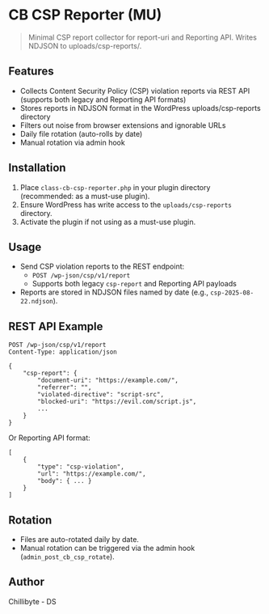# CB CSP Reporter (MU)

> Minimal CSP report collector for report-uri and Reporting API. Writes NDJSON to uploads/csp-reports/.

## Features

- Collects Content Security Policy (CSP) violation reports via REST API (supports both legacy and Reporting API formats)
- Stores reports in NDJSON format in the WordPress uploads/csp-reports directory
- Filters out noise from browser extensions and ignorable URLs
- Daily file rotation (auto-rolls by date)
- Manual rotation via admin hook

## Installation

1. Place `class-cb-csp-reporter.php` in your plugin directory (recommended: as a must-use plugin).
2. Ensure WordPress has write access to the `uploads/csp-reports` directory.
3. Activate the plugin if not using as a must-use plugin.

## Usage

- Send CSP violation reports to the REST endpoint:
	- `POST /wp-json/csp/v1/report`
	- Supports both legacy `csp-report` and Reporting API payloads
- Reports are stored in NDJSON files named by date (e.g., `csp-2025-08-22.ndjson`).

## REST API Example

```
POST /wp-json/csp/v1/report
Content-Type: application/json

{
	"csp-report": {
		"document-uri": "https://example.com/",
		"referrer": "",
		"violated-directive": "script-src",
		"blocked-uri": "https://evil.com/script.js",
		...
	}
}
```

Or Reporting API format:

```
[
	{
		"type": "csp-violation",
		"url": "https://example.com/",
		"body": { ... }
	}
]
```

## Rotation

- Files are auto-rotated daily by date.
- Manual rotation can be triggered via the admin hook (`admin_post_cb_csp_rotate`).

## Author

Chillibyte - DS
